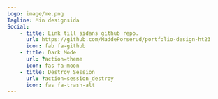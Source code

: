 ```yaml
---
Logo: image/me.png
Tagline: Min designsida
Social:
    - title: Link till sidans github repo.
      url: https://github.com/MaddePorserud/portfolio-design-ht23
      icon: fab fa-github
    - title: Dark Mode
      url: ?action=theme
      icon: fas fa-moon
    - title: Destroy Session
      url: ?action=session_destroy
      icon: fas fa-trash-alt
---
```

